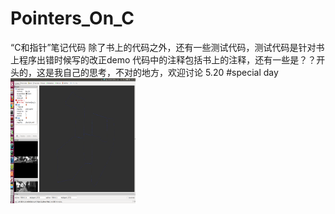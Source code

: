 # Pointers_On_C
“C和指针”笔记代码
除了书上的代码之外，还有一些测试代码，测试代码是针对书上程序出错时候写的改正demo
代码中的注释包括书上的注释，还有一些是？？开头的，这是我自己的思考，不对的地方，欢迎讨论
5.20
#special day
<img src="2019-05-20 14-10-23屏幕截图.png" width="200" height="200" />

